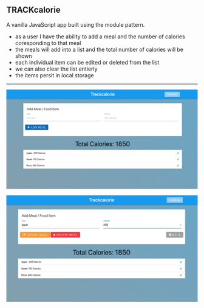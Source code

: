 ## TRACKcalorie

A vanilla JavaScript app built using the module pattern. 
- as a user I have the ability to add a meal and the number of calories coresponding to that meal
- the meals will add into a list and the total number of calories will be shown
- each individual item can be edited or deleted from the list
- we can also clear the list entierly
- the items persit in local storage

--------------------------------------------------------------------

![Trackcalorie](img/trackcalorie1.png)

![Trackcalorie](img/trackcalorie2.png)